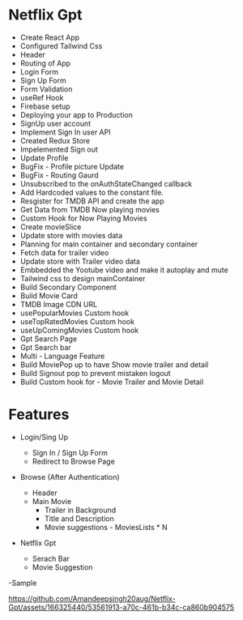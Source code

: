 # Netflix Gpt

- Create React App
- Configured Tailwind Css
- Header
- Routing of App
- Login Form
- Sign Up Form
- Form Validation
- useRef Hook
- Firebase setup
- Deploying your app to Production
- SignUp user account
- Implement Sign In user API
- Created Redux Store
- Impelemented Sign out
- Update Profile
- BugFix - Profile picture Update
- BugFix - Routing Gaurd 
- Unsubscribed to the onAuthStateChanged callback
- Add Hardcoded values to the constant file.
- Resgister for TMDB API and create the app
- Get Data from TMDB Now playing movies
- Custom Hook for Now Playing Movies
- Create movieSlice
- Update store with movies data
- Planning for main container and secondary container
- Fetch data for trailer video 
- Update store with Trailer video data
- Embbedded the Yootube video and make it autoplay and mute
- Tailwind css to design mainContainer
- Build Secondary Component
- Build Movie Card
- TMDB Image CDN URL
- usePopularMovies Custom hook
- useTopRatedMovies Custom hook
- useUpComingMovies Custom hook
- Gpt Search Page
- Gpt Search bar
- Multi - Language Feature
- Build MoviePop up to have Show movie trailer and detail
- Build Signout pop to prevent mistaken logout
- Build Custom hook for - Movie Trailer and Movie Detail

# Features
- Login/Sing Up
   - Sign In / Sign Up Form
   - Redirect to Browse Page
- Browse (After Authentication)
   - Header
   - Main Movie
       - Trailer in Background
       - Title and Description
       - Movie suggestions 
             - MoviesLists * N

- Netflix Gpt
    - Serach Bar
    - Movie Suggestion

-Sample 
 

https://github.com/Amandeepsingh20aug/Netflix-Gpt/assets/166325440/53561913-a70c-461b-b34c-ca860b904575


   
